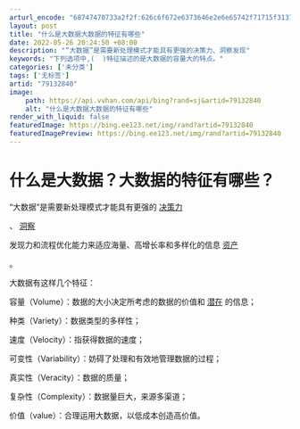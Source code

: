 ```yaml
---
arturl_encode: "68747470733a2f2f:626c6f672e6373646e2e6e65742f71715f3137363134393431:2f61727469636c652f64657461696c732f3739313332383430"
layout: post
title: "什么是大数据大数据的特征有哪些"
date: 2022-05-26 20:24:50 +08:00
description: "“大数据”是需要新处理模式才能具有更强的决策力、洞察发现"
keywords: "下列选项中,(  )特征描述的是大数据的容量大的特点。"
categories: ['未分类']
tags: ['无标签']
artid: "79132840"
image:
    path: https://api.vvhan.com/api/bing?rand=sj&artid=79132840
    alt: "什么是大数据大数据的特征有哪些"
render_with_liquid: false
featuredImage: https://bing.ee123.net/img/rand?artid=79132840
featuredImagePreview: https://bing.ee123.net/img/rand?artid=79132840
---
```


# 什么是大数据？大数据的特征有哪些？

“大数据”是需要新处理模式才能具有更强的
[决策力](https://baike.baidu.com/item/%E5%86%B3%E7%AD%96%E5%8A%9B)

、
[洞察](https://baike.baidu.com/item/%E6%B4%9E%E5%AF%9F)

发现力和流程优化能力来适应海量、高增长率和多样化的信息
[资产](https://baike.baidu.com/item/%E8%B5%84%E4%BA%A7)


。

大数据有这样几个特征：

容量（Volume）：数据的大小决定所考虑的数据的价值和
[潜在](https://baike.baidu.com/item/%E6%BD%9C%E5%9C%A8)
的信息；

种类（Variety）：数据类型的多样性；

速度（Velocity）：指获得数据的速度；

可变性（Variability）：妨碍了处理和有效地管理数据的过程；

真实性（Veracity）：数据的质量；

复杂性（Complexity）：数据量巨大，来源多渠道；

价值（value）：合理运用大数据，以低成本创造高价值。
